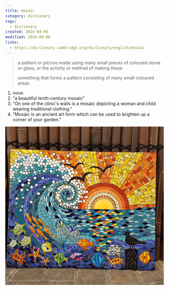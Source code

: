 ```yaml
---
title: mosaic
category: dictionary
tags:
  - dictionary
created: 2024-04-06
modified: 2024-04-06
links:
  - https://dictionary.cambridge.org/dictionary/english/mosaic
---
```


> a pattern or picture made using many small pieces of coloured stone or glass, or the activity or method of making these

> something that forms a pattern consisting of many small coloured areas

1. noun
2. "a beautiful tenth-century mosaic"
3. "On one of the clinic's walls is a mosaic depicting a woman and child wearing traditional clothing."
4. "Mosaic is an ancient art form which can be used to brighten up a corner of your garden."

![image](./attachments/91857e2d2524b66b301530b3f4746cb1-484611553.jpg)
